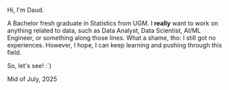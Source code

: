 Hi, I'm Daud.

A Bachelor fresh graduate in Statistics from UGM. I **really** want to work on anything related to data, such as Data Analyst, Data Scientist, AI/ML Engineer, or something along those lines. What a shame, tho: I still got no experiences. However, I hope, I can keep learning and pushing through this field. 

So, let's see! :`)

Mid of July, 2025

<!---
irdazh/irdazh is a ✨ special ✨ repository because its `README.md` (this file) appears on your GitHub profile.
You can click the Preview link to take a look at your changes.
--->

